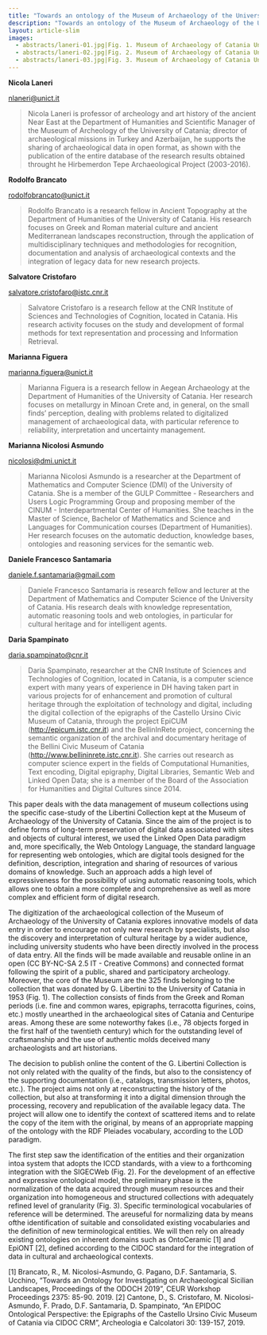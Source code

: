 ```yaml
---
title: "Towards an ontology of the Museum of Archaeology of the University of Catania: from the legacy data digitization to the semantic web"
description: "Towards an ontology of the Museum of Archaeology of the University of Catania: from the legacy data digitization to the semantic web"
layout: article-slim
images:
  - abstracts/laneri-01.jpg|Fig. 1. Museum of Archaeology of Catania University, the G. Libertini collection, selection of some finds from the Greek age (above) and fakes (below). 
  - abstracts/laneri-02.jpg|Fig. 2. Museum of Archaeology of Catania University, Entity–relationship diagrams. 
  - abstracts/laneri-03.jpg|Fig. 3. Museum of Archaeology of Catania University, digitization of chronological data.
---
```


**Nicola Laneri**

[nlaneri@unict.it](mailto:nlaneri@unict.it)

> Nicola Laneri is professor of archeology and art history of the ancient Near East at the Department of Humanities and Scientific Manager of the Museum of Archeology of  the University of Catania; director of archaeological missions in Turkey and Azerbaijan, he supports the sharing of archaeological data in open format, as shown with the publication of the entire database of the research results obtained throught he Hirbemerdon Tepe Archaeological Project (2003-2016).

**Rodolfo Brancato**

[rodolfobrancato@unict.it](mailto:rodolfobrancato@unict.it)

> Rodolfo Brancato is a research fellow in Ancient Topography at the Department of Humanities of the University of Catania. His research focuses on Greek and Roman material culture and ancient Mediterranean landscapes reconstruction, through the application of multidisciplinary techniques and methodologies for recognition, documentation and analysis of archaeological contexts and the integration of legacy data for new research projects.

**Salvatore Cristofaro**

[salvatore.cristofaro@istc.cnr.it](mailto:salvatore.cristofaro@istc.cnr.it)

> Salvatore Cristofaro is a research fellow at the CNR Institute of Sciences and Technologies of Cognition, located in Catania. His research activity focuses on the study and development of formal methods for text representation and processing and Information Retrieval.

**Marianna Figuera**

[marianna.figuera@unict.it](marianna.figuera@unict.it)

> Marianna Figuera is a research fellow in Aegean Archaeology at the Department of Humanities of the University of Catania. Her research focuses on metallurgy in Minoan Crete and, in general, on the small finds’ perception, dealing with problems related to digitalized management of archaeological data, with particular reference to reliability, interpretation and uncertainty management.

**Marianna Nicolosi Asmundo**

[nicolosi@dmi.unict.it](mailto:nicolosi@dmi.unict.it)

>Marianna Nicolosi Asmundo is a researcher at the Department of Mathematics and Computer Science (DMI) of the University of Catania. She is a member of the GULP Committee - Researchers and Users Logic Programming Group and proposing member of the CINUM - Interdepartmental Center of Humanities. She teaches in the Master of Science, Bachelor of Mathematics and Science and Languages for Communication courses (Department of Humanities). Her research focuses on the automatic deduction, knowledge bases, ontologies and reasoning services for the semantic web.

**Daniele Francesco Santamaria**

[daniele.f.santamaria@gmail.com](daniele.f.santamaria@gmail.com)

> Daniele Francesco Santamaria is research fellow and lecturer at the Department of Mathematics and Computer Science of the University of Catania. His research deals with knowledge representation, automatic reasoning tools and web ontologies, in particular for cultural heritage and for intelligent agents.

**Daria Spampinato**

[daria.spampinato@cnr.it](mailto:daria.spampinato@cnr.it)

> Daria Spampinato, researcher at the CNR Institute of Sciences and Technologies of Cognition, located in Catania, is a computer science expert with many years of experience in DH having taken part in various projects for of enhancement and promotion of cultural heritage through the exploitation of technology and digital, including the digital collection of the epigraphs of the Castello Ursino Civic Museum of Catania, through the project EpiCUM (http://epicum.istc.cnr.it) and the BellinInRete project, concerning the semantic organization of the archival and documentary heritage of the Bellini Civic Museum of Catania (http://www.bellininrete.istc.cnr.it). She carries out research as computer science expert in the fields of Computational Humanities, Text encoding, Digital epigraphy, Digital Libraries, Semantic Web and Linked Open Data; she is a member of the Board of the Association for Humanities and Digital Cultures since 2014.

This paper deals with the data management of museum collections using the specific case-study of the Libertini Collection kept at the Museum of Archaeology of the University of Catania. Since the  aim of the project  is to define forms of long-term preservation of digital data associated with sites and objects of cultural interest, we used the Linked Open Data paradigm and, more specifically, the Web Ontology Language, the standard language for representing web ontologies, which are digital tools designed for the definition, description, integration and sharing of resources of various domains of knowledge. Such an approach adds a high level of expressiveness for the possibility of using automatic reasoning tools, which allows one to  obtain a more complete and comprehensive as well as more complex and efficient form of digital research.

The digitization of the archaeological collection of the Museum of Archaeology of the University of Catania explores innovative models of data entry in order to encourage not only new research by specialists, but also the discovery and interpretation of cultural heritage by a wider audience, including university students who have been directly involved in the process of data entry. All the finds will be made available and reusable online in an open (CC BY-NC-SA 2.5 IT - Creative Commons) and connected format following the spirit of a public, shared and participatory archeology. Moreover, the core of the Museum are the 325 finds belonging to the collection that was donated by G. Libertini to the University of Catania in 1953 (Fig. 1). The collection consists of finds from the Greek and Roman periods (i.e. fine and common wares,  epigraphs, terracotta figurines, coins, etc.) mostly unearthed in the archaeological sites of Catania and Centuripe areas. Among these are some noteworthy fakes (i.e., 78 objects forged in the first half of the twentieth century) which for the outstanding level of craftsmanship and the use of authentic molds deceived many archaeologists and art historians.

The decision to publish online the content of the G. Libertini Collection is not only related with  the quality of the finds, but also to the consistency of the supporting documentation (i.e., catalogs, transmission letters, photos, etc.). The project aims not only at reconstructing the history of the collection, but also at transforming it into a digital dimension through the processing, recovery and republication of the available legacy data. The project will allow one to identify the context of scattered items and to relate the copy of the item with the original,  by means of an appropriate mapping of the ontology with  the RDF Pleiades vocabulary, according to the LOD paradigm.

The first step saw the identification of the entities and their organization intoa system that adopts the ICCD standards, with a view to a forthcoming integration with the SIGECWeb (Fig. 2). For the development of an effective and expressive ontological model, the preliminary phase is the normalization of the data acquired through museum resources and their organization into homogeneous and structured collections with adequately refined level of granularity (Fig. 3). Specific terminological vocabularies of reference will be determined. The areuseful for normalizing data by means ofthe identification of suitable and consolidated existing vocabularies and the definition of new terminological entities. We will then rely on already existing ontologies on inherent domains such as OntoCeramic [1] and EpiONT [2], defined according to the CIDOC standard for the integration of data in cultural and archaeological contexts.

[1] Brancato, R., M. Nicolosi-Asmundo, G. Pagano, D.F. Santamaria, S. Ucchino, “Towards an Ontology for Investigating on Archaeological Sicilian Landscapes, Proceedings of the ODOCH 2019”, CEUR Workshop Proceedings 2375: 85-90. 2019.
[2] Cantone, D., S. Cristofaro, M. Nicolosi-Asmundo, F. Prado, D.F. Santamaria, D. Spampinato, “An EPIDOC Ontological Perspective: the Epigraphs of the Castello Ursino Civic Museum of Catania via CIDOC CRM”, Archeologia e Calcolatori 30: 139-157, 2019.